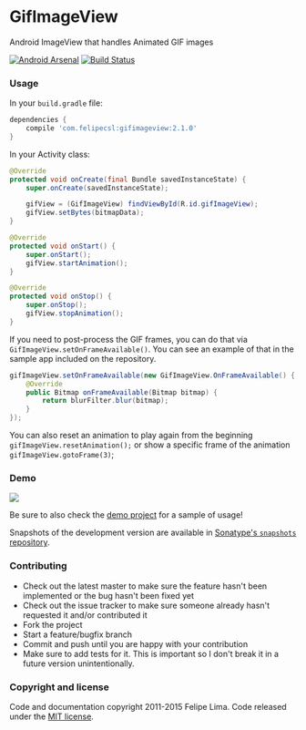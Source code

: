 GifImageView
============

Android ImageView that handles Animated GIF images

[![Android Arsenal](https://img.shields.io/badge/Android%20Arsenal-GifImageView-brightgreen.svg?style=flat)](https://android-arsenal.com/details/1/1339)
[![Build Status](https://travis-ci.org/felipecsl/GifImageView.svg?branch=master)](https://travis-ci.org/felipecsl/GifImageView)

### Usage

In your ``build.gradle`` file:

```groovy
dependencies {
    compile 'com.felipecsl:gifimageview:2.1.0'
}
```

In your Activity class:

```java
@Override
protected void onCreate(final Bundle savedInstanceState) {
    super.onCreate(savedInstanceState);

    gifView = (GifImageView) findViewById(R.id.gifImageView);
    gifView.setBytes(bitmapData);
}

@Override
protected void onStart() {
    super.onStart();
    gifView.startAnimation();
}

@Override
protected void onStop() {
    super.onStop();
    gifView.stopAnimation();
}
```

If you need to post-process the GIF frames, you can do that via ``GifImageView.setOnFrameAvailable()``.
You can see an example of that in the sample app included on the repository.

```java
gifImageView.setOnFrameAvailable(new GifImageView.OnFrameAvailable() {
    @Override
    public Bitmap onFrameAvailable(Bitmap bitmap) {
        return blurFilter.blur(bitmap);
    }
});
```

You can also reset an animation to play again from the beginning `gifImageView.resetAnimation();` or show a specific frame of the animation `gifImageView.gotoFrame(3)`;

### Demo

![](https://raw.githubusercontent.com/felipecsl/GifImageView/master/demo.gif)

Be sure to also check the [demo project](https://github.com/felipecsl/GifImageView/blob/master/app/src/main/java/com/felipecsl/gifimageview/app/MainActivity.java) for a sample of usage!

Snapshots of the development version are available in [Sonatype's `snapshots` repository](https://oss.sonatype.org/content/repositories/snapshots/).

### Contributing

* Check out the latest master to make sure the feature hasn't been implemented or the bug hasn't been fixed yet
* Check out the issue tracker to make sure someone already hasn't requested it and/or contributed it
* Fork the project
* Start a feature/bugfix branch
* Commit and push until you are happy with your contribution
* Make sure to add tests for it. This is important so I don't break it in a future version unintentionally.

### Copyright and license

Code and documentation copyright 2011-2015 Felipe Lima.
Code released under the [MIT license](https://github.com/felipecsl/GifImageView/blob/master/LICENSE.txt).
